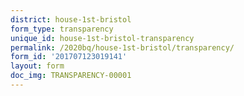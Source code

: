 ```yaml
---
district: house-1st-bristol
form_type: transparency
unique_id: house-1st-bristol-transparency
permalink: /2020bq/house-1st-bristol/transparency/
form_id: '201707123019141'
layout: form
doc_img: TRANSPARENCY-00001
---
```

